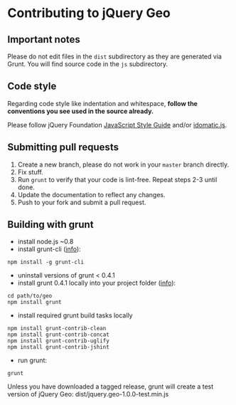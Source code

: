 # Contributing to jQuery Geo

## Important notes

Please do not edit files in the `dist` subdirectory as they are generated via Grunt. You will find source code in the `js` subdirectory.

## Code style

Regarding code style like indentation and whitespace, **follow the conventions you see used in the source already.**

Please follow jQuery Foundation [JavaScript Style Guide](http://contribute.jquery.org/style-guide/js/) and/or [idomatic.js](https://github.com/rwldrn/idiomatic.js/).

## Submitting pull requests

1. Create a new branch, please do not work in your `master` branch directly.
1. Fix stuff.
1. Run `grunt` to verify that your code is lint-free. Repeat steps 2-3 until done.
1. Update the documentation to reflect any changes.
1. Push to your fork and submit a pull request.

## Building with grunt

* install node.js ~0.8
* install grunt-cli ([info](http://gruntjs.com/getting-started#installing-the-cli)):

```
npm install -g grunt-cli
```

* uninstall versions of grunt < 0.4.1
* install grunt 0.4.1 locally into your project folder ([info](http://gruntjs.com/getting-started#working-with-an-existing-grunt-project)):

```
cd path/to/geo
npm install grunt
```

* install required grunt build tasks locally

```
npm install grunt-contrib-clean
npm install grunt-contrib-concat
npm install grunt-contrib-uglify
npm install grunt-contrib-jshint
```

* run grunt:

```
grunt
```

Unless you have downloaded a tagged release, grunt will create a test version of jQuery Geo: dist/jquery.geo-1.0.0-test.min.js

